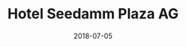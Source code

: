 ---
title:          "Hotel Seedamm Plaza AG"
date:           "2018-07-05"
draft:          false
robotsExclude:  true
---